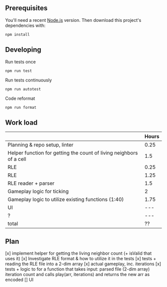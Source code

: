 ## Prerequisites

You'll need a recent [Node.js](https://nodejs.org/) version. Then download this project's dependencies with:

    npm install

## Developing

Run tests once

    npm run test

Run tests continuously

    npm run autotest

Code reformat

    npm run format

## Work load
| |Hours   |
|---|---|
|Planning & repo setup, linter|0.25|
|Helper function for getting the count of living neighbors of a cell|1.5|
|RLE|0.25|
|RLE|1.25|
|RLE reader + parser|1.5|
|Gameplay logic for ticking|2|
|Gameplay logic to utilize existing functions (1:40)|1.75|
|UI|---|
|?|---|
|total|??|

## Plan

[x] implement helper for getting the living neighbor count (+ isValid that uses it)
[x] Investigate RLE format & how to utilize it in the tests
[x] tests + reading the RLE file into a 2-dim array
[x] actual gameplay, inc. iterations
[x] tests + logic to for a function that takes input: 
    parsed file (2-dim array)
    iteration count
and calls play(arr, iterations)
and returns the new arr as encoded
[] UI